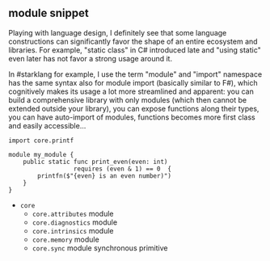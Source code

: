 
## module snippet

Playing with language design, I definitely see that some language constructions can significantly favor the shape of an entire ecosystem and libraries. For example, "static class" in C# introduced late and "using static" even later has not favor a strong usage around it. 

In #starklang for example, I use the term "module" and "import" namespace has the same syntax also for module import (basically similar to F#), which cognitively makes its usage a lot more streamlined and apparent: you can build a comprehensive library with only modules (which then cannot be extended outside your library), you can expose functions along their types, you can have auto-import of modules, functions becomes more first class and easily accessible...

```stark
import core.printf

module my_module {
    public static func print_even(even: int)
                  requires (even & 1) == 0  {
        printfn($"{even} is an even number)")
    }
}
```

- `core`
   - `core.attributes` module
   - `core.diagnostics` module
   - `core.intrinsics` module
   - `core.memory` module
   - `core.sync` module synchronous primitive




